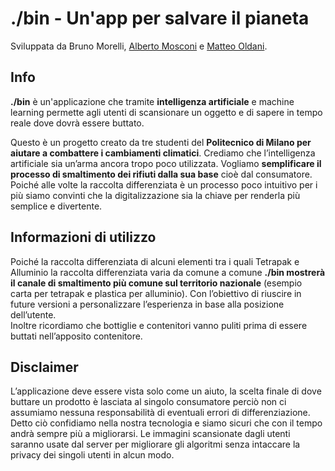 # ./bin - Un'app per salvare il pianeta

Sviluppata da Bruno Morelli, [Alberto Mosconi](https://www.albertomosconi.it) e [Matteo Oldani](https://www.matteoldani.it).

## Info

**./bin** è un'applicazione che tramite **intelligenza artificiale** e machine learning permette agli utenti di scansionare un oggetto e di sapere in tempo reale dove dovrà essere buttato.

Questo è un progetto creato da tre studenti del **Politecnico di Milano per aiutare a combattere i cambiamenti climatici**. Crediamo che l’intelligenza artificiale sia un’arma ancora tropo poco utilizzata. Vogliamo **semplificare il processo di smaltimento dei rifiuti dalla sua base** cioè dal consumatore. Poiché alle volte la raccolta differenziata è un processo poco intuitivo per i più siamo convinti che la digitalizzazione sia la chiave per renderla più semplice e divertente.

## Informazioni di utilizzo

Poiché la raccolta differenziata di alcuni elementi tra i quali Tetrapak e Alluminio la raccolta differenziata varia da comune a comune **./bin mostrerà il canale di smaltimento più comune sul territorio nazionale** (esempio carta per tetrapak e plastica per alluminio). Con l’obiettivo di riuscire in future versioni a personalizzare l’esperienza in base alla posizione dell’utente.  
Inoltre ricordiamo che bottiglie e contenitori vanno puliti prima di essere buttati nell’apposito contenitore.

## Disclaimer

L’applicazione deve essere vista solo come un aiuto, la scelta finale di dove buttare un prodotto è lasciata al singolo consumatore perciò non ci assumiamo nessuna responsabilità di eventuali errori di differenziazione. Detto ciò confidiamo nella nostra tecnologia e siamo sicuri che con il tempo andrà sempre più a migliorarsi. Le immagini scansionate dagli utenti saranno usate dal server per migliorare gli algoritmi senza intaccare la privacy dei singoli utenti in alcun modo.
